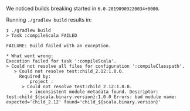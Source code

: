We noticed builds breaking started in `6.0-20190909220034+0000`.

Running `./gradlew build` results in:

```
❯ ./gradlew build
> Task :compileScala FAILED

FAILURE: Build failed with an exception.

* What went wrong:
Execution failed for task ':compileScala'.
> Could not resolve all files for configuration ':compileClasspath'.
   > Could not resolve test:child_2.12:1.0.0.
     Required by:
         project :
      > Could not resolve test:child_2.12:1.0.0.
         > inconsistent module metadata found. Descriptor: test:child_${scala.binary.version}:1.0.0 Errors: bad module name: expected='child_2.12' found='child_${scala.binary.version}'

```
